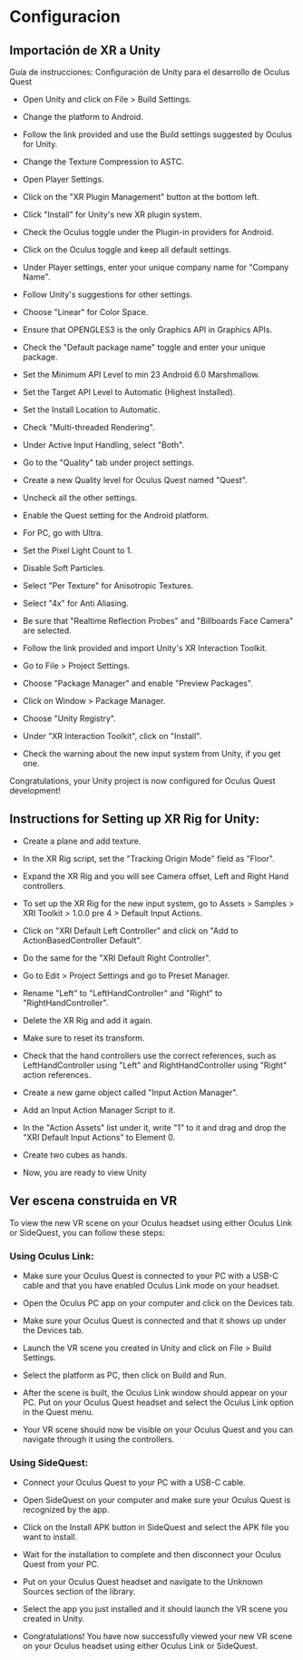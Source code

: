 # Configuracion


## Importación de XR a Unity

Guía de instrucciones: Configuración de Unity para el desarrollo de Oculus Quest

* Open Unity and click on File > Build Settings.

* Change the platform to Android.

* Follow the link provided and use the Build settings suggested by Oculus for Unity.

* Change the Texture Compression to ASTC.

* Open Player Settings.

* Click on the "XR Plugin Management" button at the bottom left.

* Click "Install" for Unity's new XR plugin system.

* Check the Oculus toggle under the Plugin-in providers for Android.

* Click on the Oculus toggle and keep all default settings.

* Under Player settings, enter your unique company name for "Company Name".

* Follow Unity's suggestions for other settings.

* Choose "Linear" for Color Space.

* Ensure that OPENGLES3 is the only Graphics API in Graphics APIs.

* Check the "Default package name" toggle and enter your unique package.

* Set the Minimum API Level to min 23 Android 6.0 Marshmallow.

* Set the Target API Level to Automatic (Highest Installed).

* Set the Install Location to Automatic.

* Check "Multi-threaded Rendering".

* Under Active Input Handling, select "Both".

* Go to the "Quality" tab under project settings.

* Create a new Quality level for Oculus Quest named "Quest".

* Uncheck all the other settings.

* Enable the Quest setting for the Android platform.

* For PC, go with Ultra.

* Set the Pixel Light Count to 1.

* Disable Soft Particles.

* Select "Per Texture" for Anisotropic Textures.

* Select "4x" for Anti Aliasing.

* Be sure that "Realtime Reflection Probes" and "Billboards Face Camera" are selected.

* Follow the link provided and import Unity's XR Interaction Toolkit.

* Go to File > Project Settings.

* Choose "Package Manager" and enable "Preview Packages".

* Click on Window > Package Manager.

* Choose "Unity Registry".

* Under "XR Interaction Toolkit", click on "Install".

* Check the warning about the new input system from Unity, if you get one.

Congratulations, your Unity project is now configured for Oculus Quest development!


## Instructions for Setting up XR Rig for Unity:

* Create a plane and add texture.

* In the XR Rig script, set the "Tracking Origin Mode" field as "Floor".

* Expand the XR Rig and you will see Camera offset, Left and Right Hand controllers.

* To set up the XR Rig for the new input system, go to Assets > Samples > XRI Toolkit > 1.0.0 pre 4 > Default Input Actions.

* Click on "XRI Default Left Controller" and click on "Add to ActionBasedController Default".

* Do the same for the "XRI Default Right Controller".

* Go to Edit > Project Settings and go to Preset Manager.

* Rename "Left" to "LeftHandController" and "Right" to "RightHandController".

* Delete the XR Rig and add it again.

* Make sure to reset its transform.

* Check that the hand controllers use the correct references, such as LeftHandController using "Left" and RightHandController using "Right" action references.

* Create a new game object called "Input Action Manager".

* Add an Input Action Manager Script to it.

* In the "Action Assets" list under it, write "1" to it and drag and drop the "XRI Default Input Actions" to Element 0.

* Create two cubes as hands.

* Now, you are ready to view Unity




## Ver escena construida en VR


To view the new VR scene on your Oculus headset using either Oculus Link or SideQuest, you can follow these steps:

### Using Oculus Link:

* Make sure your Oculus Quest is connected to your PC with a USB-C cable and that you have enabled Oculus Link mode on your headset.

* Open the Oculus PC app on your computer and click on the Devices tab.

* Make sure your Oculus Quest is connected and that it shows up under the Devices tab.

* Launch the VR scene you created in Unity and click on File > Build Settings.

* Select the platform as PC, then click on Build and Run.

* After the scene is built, the Oculus Link window should appear on your PC. Put on your Oculus Quest headset and select the Oculus Link option in the Quest menu.

* Your VR scene should now be visible on your Oculus Quest and you can navigate through it using the controllers.



### Using SideQuest:

* Connect your Oculus Quest to your PC with a USB-C cable.

* Open SideQuest on your computer and make sure your Oculus Quest is recognized by the app.

* Click on the Install APK button in SideQuest and select the APK file you want to install.

* Wait for the installation to complete and then disconnect your Oculus Quest from your PC.

* Put on your Oculus Quest headset and navigate to the Unknown Sources section of the library.

* Select the app you just installed and it should launch the VR scene you created in Unity.

* Congratulations! You have now successfully viewed your new VR scene on your Oculus headset using either Oculus Link or SideQuest.
